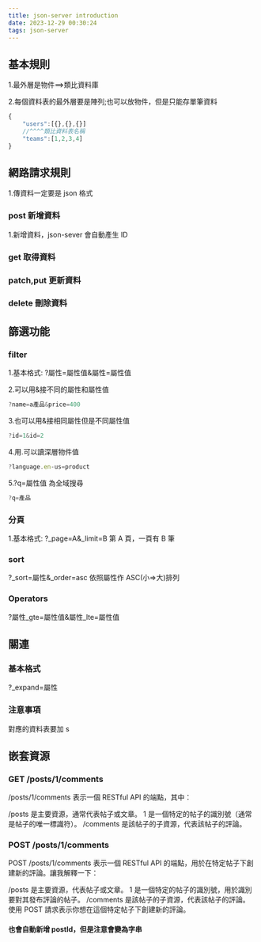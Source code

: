 ```yaml
---
title: json-server introduction
date: 2023-12-29 00:30:24
tags: json-server
---
```


## 基本規則

1.最外層是物件==>類比資料庫

<!-- more -->

2.每個資料表的最外層要是陣列;也可以放物件，但是只能存單筆資料

```javascript
{
    "users":[{},{},{}]
    //^^^^類比資料表名稱
    "teams":[1,2,3,4]
}

```

## 網路請求規則

1.傳資料一定要是 json 格式

### post 新增資料

1.新增資料，json-sever 會自動產生 ID

### get 取得資料

### patch,put 更新資料

### delete 刪除資料

## 篩選功能

### filter

1.基本格式:
?屬性=屬性值&屬性=屬性值

2.可以用&接不同的屬性和屬性值

```jsx
?name=a產品&price=400
```

3.也可以用&接相同屬性但是不同屬性值

```jsx
?id=1&id=2
```

4.用.可以讀深層物件值

```jsx
?language.en-us=product
```

5.?q=屬性值 為全域搜尋

```jsx
?q=產品
```

### 分頁

1.基本格式:
?\_page=A&\_limit=B
第 A 頁，一頁有 B 筆

### sort

?\_sort=屬性&\_order=asc
依照屬性作 ASC(小=>大)排列

### Operators

?屬性\_gte=屬性值&屬性\_lte=屬性值

## 關連

### 基本格式

?\_expand=屬性

### 注意事項

對應的資料表要加 s

## 嵌套資源

### GET /posts/1/comments

/posts/1/comments 表示一個 RESTful API 的端點，其中：

/posts 是主要資源，通常代表帖子或文章。
1 是一個特定的帖子的識別號（通常是帖子的唯一標識符）。
/comments 是該帖子的子資源，代表該帖子的評論。

### POST /posts/1/comments

POST /posts/1/comments 表示一個 RESTful API 的端點，用於在特定帖子下創建新的評論。讓我解釋一下：

/posts 是主要資源，代表帖子或文章。
1 是一個特定的帖子的識別號，用於識別要對其發布評論的帖子。
/comments 是該帖子的子資源，代表該帖子的評論。
使用 POST 請求表示你想在這個特定帖子下創建新的評論。

#### 也會自動新增 postId，但是注意會變為字串
